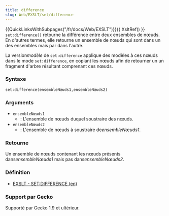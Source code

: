 ```yaml
---
title: difference
slug: Web/EXSLT/set/difference
---
```


{{QuickLinksWithSubpages("/fr/docs/Web/EXSLT")}}{{ XsltRef() }}
`set:difference()` retourne la différence entre deux ensembles de nœuds. En d'autres termes, elle retourne un ensemble de nœuds qui sont dans un des ensembles mais par dans l'autre.

La version*modèle* de `set:difference` applique des modèles à ces nœuds dans le mode `set:difference`, en copiant les nœuds afin de retourner un un fragment d'arbre résultant comprenant ces nœuds.

### Syntaxe

```
set:difference(ensembleNœuds1,ensembleNœuds2)
```

### Arguments

- `ensembleNœuds1`
  - : L'ensemble de nœuds duquel soustraire des nœuds.
- `ensembleNœuds2`
  - : L'ensemble de nœuds à soustraire de*ensembleNœuds1*.

### Retourne

Un ensemble de nœuds contenant les nœuds présents dans*ensembleNœuds1* mais pas dans*ensembleNœuds2*.

### Définition

- [EXSLT - SET:DIFFERENCE (en)](http://www.exslt.org/set/functions/difference/)

### Support par Gecko

Supporté par Gecko 1.9 et ultérieur.
